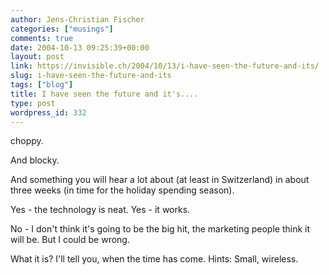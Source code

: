 ```yaml
---
author: Jens-Christian Fischer
categories: ["musings"]
comments: true
date: 2004-10-13 09:25:39+00:00
layout: post
link: https://invisible.ch/2004/10/13/i-have-seen-the-future-and-its/
slug: i-have-seen-the-future-and-its
tags: ["blog"]
title: I have seen the future and it's....
type: post
wordpress_id: 332
---
```


choppy.


And blocky.


And something you will hear a lot about (at least in Switzerland) in about three weeks (in time for the holiday spending season).

Yes - the technology is neat. Yes - it works. 

No - I don't think it's going to be the big hit, the marketing people think it will be. But I could be wrong.

What it is? I'll tell you, when the time has come. Hints: Small, wireless.
